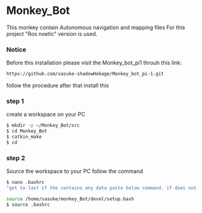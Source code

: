 # Monkey_Bot
This monkey contain Autonomous navigation and mapping files
For this project "Ros noetic" version is used.

### Notice
Before this installation please visit the Monkey_bot_pi1 throuh this link:
```sh 
https://github.com/sasuke-shadowHokage/Monkey_bot_pi-1.git
```
follow the procedure after that install this

 ### step 1
 create a workspace on your PC
 ```sh
 $ mkdir -p ~/Monkey_Bot/src
 $ cd Monkey_Bot
 $ catkin_make
 $ cd
 ```
 ### step 2
 Source the workspace to your PC
 follow the command
 ```sh
 $ nano .bashrc
 "got to last if the contains any data paste below command. if does not have any data type "cd" in terminal then type above code"

 source /home/sasuke/monkey_Bot/devel/setup.bash
 $ source .bashrc
 ```
 
